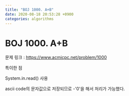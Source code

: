 ```yaml
---
title: "BOJ 1000. A+B"
date: 2020-08-18 20:53:28 +0900
categories: algorithms
---
```


# BOJ 1000. A+B

문제 링크 : https://www.acmicpc.net/problem/1000

특이한 점

System.in.read() 사용

ascii code의 문자값으로 저장되므로 -'0'을 해서 처리가 가능했다.
